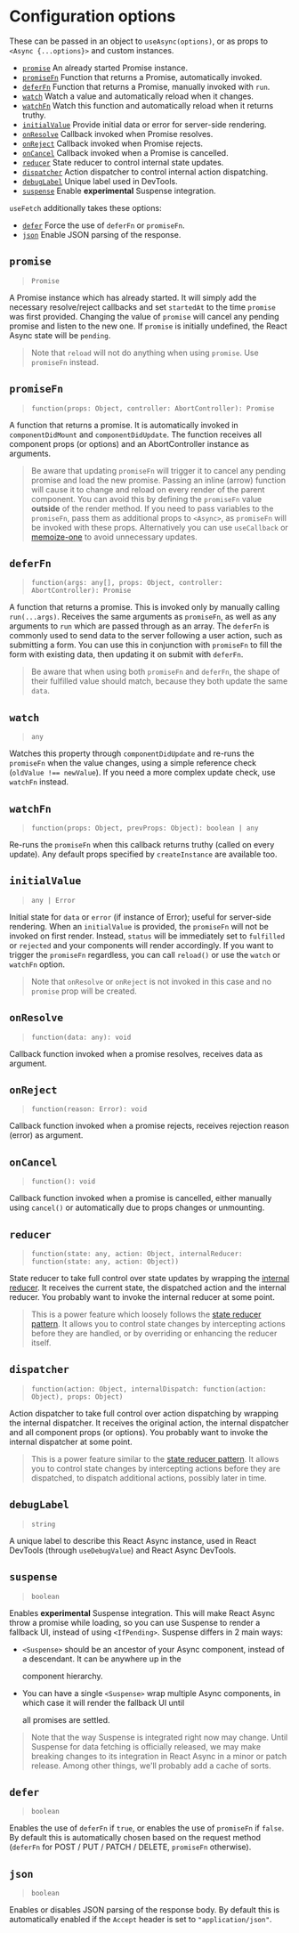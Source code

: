 # Configuration options

These can be passed in an object to `useAsync(options)`, or as props to `<Async {...options}>` and custom instances.

- [`promise`](#promise) An already started Promise instance.
- [`promiseFn`](#promisefn) Function that returns a Promise, automatically invoked.
- [`deferFn`](#deferfn) Function that returns a Promise, manually invoked with `run`.
- [`watch`](#watch) Watch a value and automatically reload when it changes.
- [`watchFn`](#watchfn) Watch this function and automatically reload when it returns truthy.
- [`initialValue`](#initialvalue) Provide initial data or error for server-side rendering.
- [`onResolve`](#onresolve) Callback invoked when Promise resolves.
- [`onReject`](#onreject) Callback invoked when Promise rejects.
- [`onCancel`](#oncancel) Callback invoked when a Promise is cancelled.
- [`reducer`](#reducer) State reducer to control internal state updates.
- [`dispatcher`](#dispatcher) Action dispatcher to control internal action dispatching.
- [`debugLabel`](#debuglabel) Unique label used in DevTools.
- [`suspense`](#suspense) Enable **experimental** Suspense integration.

`useFetch` additionally takes these options:

- [`defer`](#defer) Force the use of `deferFn` or `promiseFn`.
- [`json`](#json) Enable JSON parsing of the response.

## `promise`

> `Promise`

A Promise instance which has already started. It will simply add the necessary resolve/reject callbacks and set `startedAt` to the time `promise` was first provided. Changing the value of `promise` will cancel any pending promise and listen to the new one. If `promise` is initially undefined, the React Async state will be `pending`.

> Note that `reload` will not do anything when using `promise`. Use `promiseFn` instead.

## `promiseFn`

> `function(props: Object, controller: AbortController): Promise`

A function that returns a promise. It is automatically invoked in `componentDidMount` and `componentDidUpdate`. The function receives all component props \(or options\) and an AbortController instance as arguments.

> Be aware that updating `promiseFn` will trigger it to cancel any pending promise and load the new promise. Passing an inline (arrow) function will cause it to change and reload on every render of the parent component. You can avoid this by defining the `promiseFn` value **outside** of the render method. If you need to pass variables to the `promiseFn`, pass them as additional props to `<Async>`, as `promiseFn` will be invoked with these props. Alternatively you can use `useCallback` or [memoize-one](https://github.com/alexreardon/memoize-one) to avoid unnecessary updates.

## `deferFn`

> `function(args: any[], props: Object, controller: AbortController): Promise`

A function that returns a promise. This is invoked only by manually calling `run(...args)`. Receives the same arguments as `promiseFn`, as well as any arguments to `run` which are passed through as an array. The `deferFn` is commonly used to send data to the server following a user action, such as submitting a form. You can use this in conjunction with `promiseFn` to fill the form with existing data, then updating it on submit with `deferFn`.

> Be aware that when using both `promiseFn` and `deferFn`, the shape of their fulfilled value should match, because they both update the same `data`.

## `watch`

> `any`

Watches this property through `componentDidUpdate` and re-runs the `promiseFn` when the value changes, using a simple reference check \(`oldValue !== newValue`\). If you need a more complex update check, use `watchFn` instead.

## `watchFn`

> `function(props: Object, prevProps: Object): boolean | any`

Re-runs the `promiseFn` when this callback returns truthy \(called on every update\). Any default props specified by `createInstance` are available too.

## `initialValue`

> `any | Error`

Initial state for `data` or `error` \(if instance of Error\); useful for server-side rendering. When an `initialValue` is provided, the `promiseFn` will not be invoked on first render. Instead, `status` will be immediately set to `fulfilled` or `rejected` and your components will render accordingly. If you want to trigger the `promiseFn` regardless, you can call `reload()` or use the `watch` or `watchFn` option.

> Note that `onResolve` or `onReject` is not invoked in this case and no `promise` prop will be created.

## `onResolve`

> `function(data: any): void`

Callback function invoked when a promise resolves, receives data as argument.

## `onReject`

> `function(reason: Error): void`

Callback function invoked when a promise rejects, receives rejection reason \(error\) as argument.

## `onCancel`

> `function(): void`

Callback function invoked when a promise is cancelled, either manually using `cancel()` or automatically due to props changes or unmounting.

## `reducer`

> `function(state: any, action: Object, internalReducer: function(state: any, action: Object))`

State reducer to take full control over state updates by wrapping the [internal reducer](https://github.com/async-library/react-async/blob/master/src/reducer.js). It receives the current state, the dispatched action and the internal reducer. You probably want to invoke the internal reducer at some point.

> This is a power feature which loosely follows the [state reducer pattern](https://kentcdodds.com/blog/the-state-reducer-pattern). It allows you to control state changes by intercepting actions before they are handled, or by overriding or enhancing the reducer itself.

## `dispatcher`

> `function(action: Object, internalDispatch: function(action: Object), props: Object)`

Action dispatcher to take full control over action dispatching by wrapping the internal dispatcher. It receives the original action, the internal dispatcher and all component props \(or options\). You probably want to invoke the internal dispatcher at some point.

> This is a power feature similar to the [state reducer pattern](https://kentcdodds.com/blog/the-state-reducer-pattern). It allows you to control state changes by intercepting actions before they are dispatched, to dispatch additional actions, possibly later in time.

## `debugLabel`

> `string`

A unique label to describe this React Async instance, used in React DevTools \(through `useDebugValue`\) and React Async DevTools.

## `suspense`

> `boolean`

Enables **experimental** Suspense integration. This will make React Async throw a promise while loading, so you can use Suspense to render a fallback UI, instead of using `<IfPending>`. Suspense differs in 2 main ways:

- `<Suspense>` should be an ancestor of your Async component, instead of a descendant. It can be anywhere up in the

  component hierarchy.

- You can have a single `<Suspense>` wrap multiple Async components, in which case it will render the fallback UI until

  all promises are settled.

> Note that the way Suspense is integrated right now may change. Until Suspense for data fetching is officially released, we may make breaking changes to its integration in React Async in a minor or patch release. Among other things, we'll probably add a cache of sorts.

## `defer`

> `boolean`

Enables the use of `deferFn` if `true`, or enables the use of `promiseFn` if `false`. By default this is automatically chosen based on the request method \(`deferFn` for POST / PUT / PATCH / DELETE, `promiseFn` otherwise\).

## `json`

> `boolean`

Enables or disables JSON parsing of the response body. By default this is automatically enabled if the `Accept` header is set to `"application/json"`.

